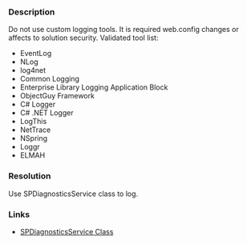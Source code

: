 ﻿---
Title: Avoid custom logging
FileName: resp510239.html
---
### Description
Do not use custom logging tools. It is required web.config changes or affects to solution security. Validated tool list:

- EventLog
- NLog
- log4net
- Common Logging
- Enterprise Library Logging Application Block
- ObjectGuy Framework
- C# Logger
- C# .NET Logger
- LogThis
- NetTrace
- NSpring
- Loggr
- ELMAH

### Resolution
Use SPDiagnosticsService class to log.

### Links
- [SPDiagnosticsService Class](https://msdn.microsoft.com/en-us/library/microsoft.sharepoint.administration.spdiagnosticsservice(v=office.14).aspx)